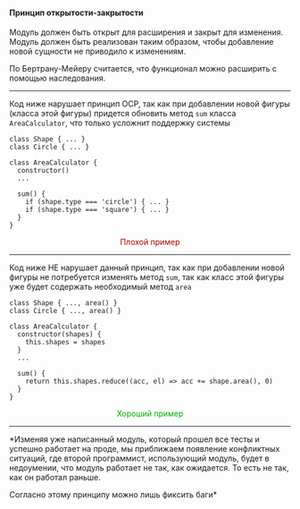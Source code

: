 #### Принцип открытости-закрытости

Модуль должен быть открыт для расширения и закрыт для изменения.
Модуль должен быть реализован таким образом, чтобы добавление новой сущности не приводило к изменениям.

По Бертрану-Мейеру считается, что функционал можно расширить с помощью наследования. 

--------
Код ниже нарушает принцип OCP, так как при добавлении новой фигуры (класса этой фигуры) придется обновить метод  `sum` класса `AreaCalculator`, что только усложнит поддержку системы
```
class Shape { ... }
class Circle { ... }

class AreaCalculator {
  constructor()
  ...

  sum() {
    if (shape.type === 'circle') { ... }
    if (shape.type === 'square') { ... }
  }
}
```
<div style="text-align:center; color: #aa0000">Плохой пример</div>

------------
Код ниже НЕ нарушает данный принцип, так как при добавлении новой фигуры не потребуется изменять метод `sum`, так как класс этой фигуры уже будет содержать необходимый метод `area`
```
class Shape { ..., area() }
class Circle { ..., area() }

class AreaCalculator {
  constructor(shapes) {
    this.shapes = shapes
  }
  ...

  sum() {
    return this.shapes.reduce((acc, el) => acc += shape.area(), 0)
  }
}
```
<div style="text-align:center; color: #00aa00">Хороший пример</div>


------------
*Изменяя уже написанный модуль, который прошел все тесты и успешно работает на проде, мы приближаем появление конфликтных ситуаций, где второй программист, использующий модуль, будет в недоумении, что модуль работает не так, как ожидается. То есть не так, как он работал раньше.

Согласно этому принципу можно лишь фиксить баги*